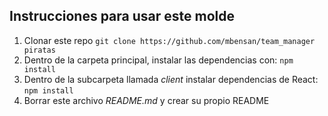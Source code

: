## Instrucciones para usar este molde

1. Clonar este repo `git clone https://github.com/mbensan/team_manager piratas`
2. Dentro de la carpeta principal, instalar las dependencias con: `npm install`
3. Dentro de la subcarpeta llamada *client* instalar dependencias de React: `npm install`
4. Borrar este archivo *README.md* y crear su propio README